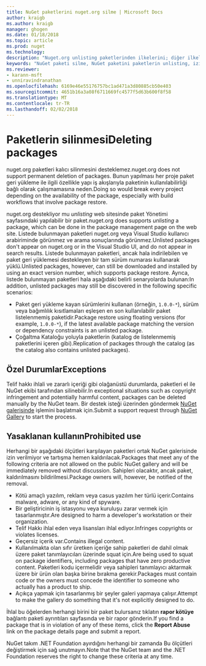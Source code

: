 ```yaml
---
title: NuGet paketlerini nuget.org silme | Microsoft Docs
author: kraigb
ms.author: kraigb
manager: ghogen
ms.date: 01/18/2018
ms.topic: article
ms.prod: nuget
ms.technology: 
description: "Nuget.org unlisting paketlerinden ilkelerini; diğer ilkeler paketleri ihlal silme işlemi geri alınamaz dışında desteklenmez."
keywords: "NuGet paketi silme, NuGet paketini paketlerin unlisting, izin verilmeyen kullanır"
ms.reviewer:
- karann-msft
- unniravindranathan
ms.openlocfilehash: 6169e46e55176757bc1ad471a3d80885cb50e403
ms.sourcegitcommit: 4651b16a3a08f6711669fc4577f5d63b600f8f58
ms.translationtype: MT
ms.contentlocale: tr-TR
ms.lasthandoff: 02/02/2018
---
```

# <a name="deleting-packages"></a><span data-ttu-id="02528-104">Paketlerin silinmesi</span><span class="sxs-lookup"><span data-stu-id="02528-104">Deleting packages</span></span>

<span data-ttu-id="02528-105">nuget.org paketleri kalıcı silinmesini desteklemez.</span><span class="sxs-lookup"><span data-stu-id="02528-105">nuget.org does not support permanent deletion of packages.</span></span> <span data-ttu-id="02528-106">Bunun yapılması her proje paket geri yükleme ile ilgili özellikle yapı iş akışlarıyla paketinin kullanılabilirliği bağlı olarak çalışmamasına neden.</span><span class="sxs-lookup"><span data-stu-id="02528-106">Doing so would break every project depending on the availability of the package, especially with build workflows that involve package restore.</span></span>

<span data-ttu-id="02528-107">nuget.org destekliyor mu *unlisting* web sitesinde paket Yönetimi sayfasındaki yapılabilir bir paket.</span><span class="sxs-lookup"><span data-stu-id="02528-107">nuget.org does supports *unlisting* a package, which can be done in the package management page on the web site.</span></span> <span data-ttu-id="02528-108">Listede bulunmayan paketleri nuget.org veya Visual Studio kullanıcı arabiriminde görünmez ve arama sonuçlarında görünmez.</span><span class="sxs-lookup"><span data-stu-id="02528-108">Unlisted packages don't appear on nuget.org or in the Visual Studio UI, and do not appear in search results.</span></span> <span data-ttu-id="02528-109">Listede bulunmayan paketleri, ancak hala indirilebilen ve paket geri yüklemesi destekleyen bir tam sürüm numarası kullanarak yüklü.</span><span class="sxs-lookup"><span data-stu-id="02528-109">Unlisted packages, however, can still be downloaded and installed by using an exact version number, which supports package restore.</span></span> <span data-ttu-id="02528-110">Ayrıca, listede bulunmayan paketleri hala aşağıdaki belirli senaryolarda bulunan:</span><span class="sxs-lookup"><span data-stu-id="02528-110">In addition, unlisted packages may still be discovered in the following specific scenarios:</span></span>

- <span data-ttu-id="02528-111">Paket geri yükleme kayan sürümlerini kullanan (örneğin, `1.0.0-*`), sürüm veya bağımlılık kısıtlamaları eşleşen en son kullanılabilir paket listelenmemiş paketidir.</span><span class="sxs-lookup"><span data-stu-id="02528-111">Package restore using floating versions (for example, `1.0.0-*`), if the latest available package matching the version or dependency constraints is an unlisted package.</span></span>
- <span data-ttu-id="02528-112">Çoğaltma Kataloğu yoluyla paketlerin (katalog de listelenmemiş paketlerini içeren gibi).</span><span class="sxs-lookup"><span data-stu-id="02528-112">Replication of packages through the catalog (as the catalog also contains unlisted packages).</span></span>

## <a name="exceptions"></a><span data-ttu-id="02528-113">Özel Durumlar</span><span class="sxs-lookup"><span data-stu-id="02528-113">Exceptions</span></span>

<span data-ttu-id="02528-114">Telif hakkı ihlali ve zararlı içeriği gibi olağanüstü durumlarda, paketleri el ile NuGet ekibi tarafından silinebilir.</span><span class="sxs-lookup"><span data-stu-id="02528-114">In exceptional situations such as copyright infringement and potentially harmful content, packages can be deleted manually by the NuGet team.</span></span> <span data-ttu-id="02528-115">Bir destek isteği üzerinden göndermek [NuGet galerisinde](http://www.nuget.org) işlemini başlatmak için.</span><span class="sxs-lookup"><span data-stu-id="02528-115">Submit a support request through [NuGet Gallery](http://www.nuget.org) to start the process.</span></span>

## <a name="prohibited-use"></a><span data-ttu-id="02528-116">Yasaklanan kullanın</span><span class="sxs-lookup"><span data-stu-id="02528-116">Prohibited use</span></span>

<span data-ttu-id="02528-117">Herhangi bir aşağıdaki ölçütleri karşılayan paketleri ortak NuGet galerisinde izin verilmiyor ve tartışma hemen kaldırılacak.</span><span class="sxs-lookup"><span data-stu-id="02528-117">Packages that meet any of the following criteria are not allowed on the public NuGet gallery and will be immediately removed without discussion.</span></span> <span data-ttu-id="02528-118">Sahipleri olacaktır, ancak paket, kaldırılmasını bildirilmesi.</span><span class="sxs-lookup"><span data-stu-id="02528-118">Package owners will, however, be notified of the removal.</span></span>

- <span data-ttu-id="02528-119">Kötü amaçlı yazılım, reklam veya casus yazılım her türlü içerir.</span><span class="sxs-lookup"><span data-stu-id="02528-119">Contains malware, adware, or any kind of spyware.</span></span>
- <span data-ttu-id="02528-120">Bir geliştiricinin iş istasyonu veya kuruluşu zarar vermek için tasarlanmıştır.</span><span class="sxs-lookup"><span data-stu-id="02528-120">Are designed to harm a developer's workstation or their organization.</span></span>
- <span data-ttu-id="02528-121">Telif Hakkı ihlal eden veya lisansları ihlal ediyor.</span><span class="sxs-lookup"><span data-stu-id="02528-121">Infringes copyrights or violates licenses.</span></span>
- <span data-ttu-id="02528-122">Geçersiz içerik var.</span><span class="sxs-lookup"><span data-stu-id="02528-122">Contains illegal content.</span></span>
- <span data-ttu-id="02528-123">Kullanılmakta olan sıfır üretken içeriğe sahip paketleri de dahil olmak üzere paket tanımlayıcıları üzerinde squat için.</span><span class="sxs-lookup"><span data-stu-id="02528-123">Are being used to squat on package identifiers, including packages that have zero productive content.</span></span> <span data-ttu-id="02528-124">Paketleri kodu içermelidir veya sahipleri tanımlayıcı aktarmak üzere bir ürün olan başka birine bırakma gerekir.</span><span class="sxs-lookup"><span data-stu-id="02528-124">Packages must contain code or the owners must concede the identifier to someone who actually has a product to ship.</span></span>
- <span data-ttu-id="02528-125">Açıkça yapmak için tasarlanmış bir şeyler galeri yapmaya çalışır.</span><span class="sxs-lookup"><span data-stu-id="02528-125">Attempt to make the gallery do something that it's not explicitly designed to do.</span></span>

<span data-ttu-id="02528-126">İhlal bu öğelerden herhangi birini bir paket bulursanız tıklatın **rapor kötüye** bağlantı paketi ayrıntıları sayfasında ve bir rapor gönderin.</span><span class="sxs-lookup"><span data-stu-id="02528-126">If you find a package that is in violation of any of these items, click the **Report Abuse** link on the package details page and submit a report.</span></span>

<span data-ttu-id="02528-127">NuGet takım .NET Foundation ayırdığını herhangi bir zamanda Bu ölçütleri değiştirmek için sağ unutmayın.</span><span class="sxs-lookup"><span data-stu-id="02528-127">Note that the NuGet team and the .NET Foundation reserves the right to change these criteria at any time.</span></span>
